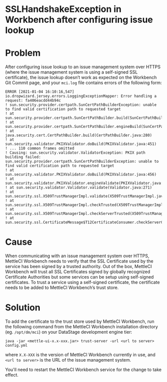 # SSLHandshakeException in Workbench after configuring issue lookup

# Problem

After configuring issue lookup to an issue management system over HTTPS (where the issue management system is using a self-signed SSL certificate), the issue lookup doesn’t work as expected on the Workbench Git Commit page, and your `mci.log` file contains errors of the following form:

```
ERROR [2021-01-04 16:10:16,547] io.dropwizard.jersey.errors.LoggingExceptionMapper: Error handling a request: fa406eacdd44b94c
! sun.security.provider.certpath.SunCertPathBuilderException: unable to find valid certification path to requested target
! at sun.security.provider.certpath.SunCertPathBuilder.build(SunCertPathBuilder.java:141)
! at sun.security.provider.certpath.SunCertPathBuilder.engineBuild(SunCertPathBuilder.java:126)
! at java.security.cert.CertPathBuilder.build(CertPathBuilder.java:280)
! at sun.security.validator.PKIXValidator.doBuild(PKIXValidator.java:451)
! ... 110 common frames omitted
! Causing: sun.security.validator.ValidatorException: PKIX path building failed: sun.security.provider.certpath.SunCertPathBuilderException: unable to find valid certification path to requested target
! at sun.security.validator.PKIXValidator.doBuild(PKIXValidator.java:456)
! at sun.security.validator.PKIXValidator.engineValidate(PKIXValidator.java:323)
! at sun.security.validator.Validator.validate(Validator.java:271)
! at sun.security.ssl.X509TrustManagerImpl.validate(X509TrustManagerImpl.java:315)
! at sun.security.ssl.X509TrustManagerImpl.checkTrusted(X509TrustManagerImpl.java:223)
! at sun.security.ssl.X509TrustManagerImpl.checkServerTrusted(X509TrustManagerImpl.java:129)
! at sun.security.ssl.CertificateMessage$T12CertificateConsumer.checkServerCerts(CertificateMessage.java:638)
```

# Cause

When communicating with an issue management system over HTTPS, MettleCI Workbench needs to verify that the SSL Certificate used by the service has been signed by a trusted authority. Out of the box, MettleCI Workbench will trust all SSL Certificates signed by globally recognized Certificate Authorities but some services can be setup using self-signed certificates. To trust a service using a self-signed certificate, the certificate needs to be added to MettleCI Workbench’s trust store.

# Solution

To add the certificate to the trust store used by MettleCI Workbench, run the following command from the MettleCI Workbench installation directory (eg. `/opt/dm/mci`) on your DataStage development engine tier:

```
java -jar <mettle-ui-x.x-xxx.jar> trust-server -url <url to server> config.yml
```

where `X.X-XXX` is the version of MettleCI Workbench currently in use, and `<url to server>` is the URL of the issue management system.

You'll need to restart the MettleCI Workbench service for the change to take effect.